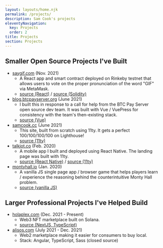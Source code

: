 ```yaml
---
layout: layouts/home.njk
permalink: /projects/
description: Sam Cook's projects
eleventyNavigation:
  key: Projects
  order: 2
title: Projects
section: Projects
---
```


## Smaller Open Source Projects I've Built

- <a href="https://saygif.com/" target="_blank">saygif.com</a> (Nov. 2021)
  - A React app and smart contract deployed on Rinkeby testnet that allows users to vote on the proper pronunciation of the word "GIF" via MetaMask.
  - <a href="https://github.com/sjc5/say-gif-react-app" target="_blank">source (React)</a> / <a href="https://github.com/sjc5/say-gif-smart-contract" target="_blank">source (Solidity)</a>
- <a href="https://blog.btcpayserver.org/" target="_blank">blog.btcpayserver.org</a> (June 2021)
  - I built this in response to a call for help from the BTC Pay Server open source dev team. It was built with Vue / VuePress for consistency with the team's then-existing stack.
  - <a href="https://github.com/btcpayserver/blog" target="_blank">source (Vue)</a>
- <a href="https://samcook.cc/">samcook.cc</a> (June 2021)
  - This site, built from scratch using 11ty. It gets a perfect 100/100/100/100 on Lighthouse!
  - <a href="https://github.com/sjc5/samcook.cc" target="_blank">source (11ty)</a>
- <a href="https://talkjot.co/" target="_blank">talkjot.co</a> (Feb. 2020)
  - A mobile app I built and deployed using React Native. The landing page was built with 11ty.
  - <a href="https://github.com/sjc5/talkjot-react-native" target="_blank">source (React Native)</a> / <a href="https://github.com/sjc5/talkjot-landing-page" target="_blank">source (11ty)</a>
- <a href="https://montyhall.io/" target="_blank">montyhall.io</a> (Jan. 2020)
  - A vanilla JS single page app / browser game that helps players learn / experience the reasoning behind the counterintuitive Monty Hall problem.
  - <a href="https://github.com/sjc5/monty-hall-problem-simulator" target="_blank">source (vanilla JS)</a>

## Larger Professional Projects I've Helped Build

- <a href="https://holaplex.com/" target="_blank">holaplex.com</a> (Dec. 2021 - Present)
  - Web3 NFT marketplace built on Solana.
  - <a href="https://github.com/holaplex" target="_blank">source (NextJS, TypeScript)</a>
- <a href="https://alisos.com/" target="_blank">alisos.com</a> (July 2021 - Dec. 2021)
  - Web2 marketplace making it easier for consumers to buy local.
  - Stack: Angular, TypeScript, Sass (closed source)
